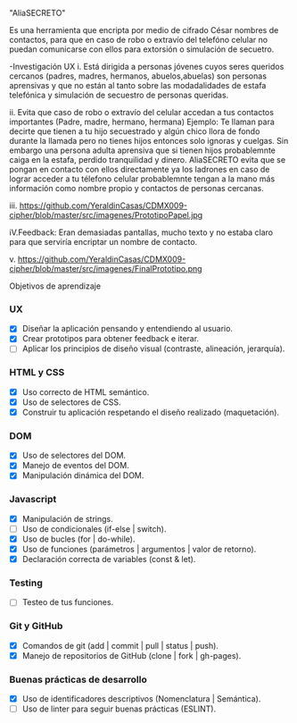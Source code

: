 "AliaSECRETO"

Es una herramienta que encripta por medio de cifrado César nombres de contactos, para que en caso de robo o extravío del telefóno celular no puedan comunicarse con ellos para extorsión o simulación de secuetro.

-Investigación UX
i. Está dirigida a personas jóvenes cuyos seres queridos cercanos (padres, madres, hermanos, abuelos,abuelas) son personas aprensivas y que no están al tanto sobre las modadalidades de estafa telefónica y simulación de secuestro de personas queridas.

ii. Evita que caso de robo o extravío del celular accedan a tus contactos importantes (Padre, madre, hermano, hermana) Ejemplo: Te llaman para decirte que tienen a tu hijo secuestrado y algún chico llora de fondo durante la llamada pero no tienes hijos entonces solo ignoras y cuelgas. Sin embargo una persona adulta aprensiva que si tienen hijos probablemnte caiga en la estafa, perdido tranquilidad y dinero. AliaSECRETO evita que se pongan en contacto con ellos directamente ya los ladrones en caso de lograr acceder a tu télefono celular probablemnte tengan a la mano más información como nombre propio y contactos de personas cercanas. 

iii. https://github.com/YeraldinCasas/CDMX009-cipher/blob/master/src/imagenes/PrototipoPapel.jpg

iV.Feedback: Eran demasiadas pantallas, mucho texto y no estaba claro para que serviría encriptar un nombre de contacto.

v. https://github.com/YeraldinCasas/CDMX009-cipher/blob/master/src/imagenes/FinalPrototipo.png 

Objetivos de aprendizaje

### UX

- [x] Diseñar la aplicación pensando y entendiendo al usuario.
- [X] Crear prototipos para obtener feedback e iterar.
- [ ] Aplicar los principios de diseño visual (contraste, alineación, jerarquía).

### HTML y CSS

- [X] Uso correcto de HTML semántico.
- [X] Uso de selectores de CSS.
- [X] Construir tu aplicación respetando el diseño realizado (maquetación).

### DOM

- [X] Uso de selectores del DOM.
- [X] Manejo de eventos del DOM.
- [X] Manipulación dinámica del DOM.

### Javascript

- [X] Manipulación de strings.
- [ ] Uso de condicionales (if-else | switch).
- [X] Uso de bucles (for | do-while).    
- [X] Uso de funciones (parámetros | argumentos | valor de retorno).
- [X] Declaración correcta de variables (const & let).

### Testing
- [ ] Testeo de tus funciones.

### Git y GitHub
- [X] Comandos de git (add | commit | pull | status | push).
- [X] Manejo de repositorios de GitHub (clone | fork | gh-pages).

### Buenas prácticas de desarrollo
- [X] Uso de identificadores descriptivos (Nomenclatura | Semántica).
- [ ] Uso de linter para seguir buenas prácticas (ESLINT).
